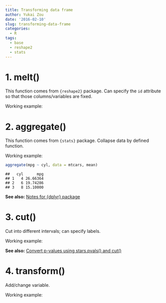 ```yaml
---
title: Transforming data frame
author: Yukai Zou
date: '2016-02-10'
slug: transforming-data-frame
categories:
  - R
tags:
  - base
  - reshape2
  - stats
---
```


# 1. melt()

This function comes from `{reshape2}` package. Can specify the `id` attribute so that those columns/variables are fixed.

Working example:



<a name="aggregate"></a>
# 2. aggregate()

This function comes from `{stats}` package. Collapse data by defined function.

Working example:


```r
aggregate(mpg ~ cyl, data = mtcars, mean)
```

```
##   cyl      mpg
## 1   4 26.66364
## 2   6 19.74286
## 3   8 15.10000
```

**See also:** [Notes for {dplyr} package](/2016/02/13/notes-for-dplyr-package/index.html#summarize)

# 3. cut()

Cut into different intervals; can specify labels.

Working example:



**See also:** [Convert p-values using stars.pvals() and cut()](/2016/03/25/convert-p-values-using-stars-pvals-and-cut/)

# 4. transform()

Add/change variable.

Working example:


